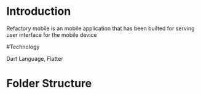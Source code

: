 # Introduction

Refactory mobile is an mobile application that has been builted for serving user interface for the mobile device

#Technology

Dart Language, Flatter

# Folder Structure
